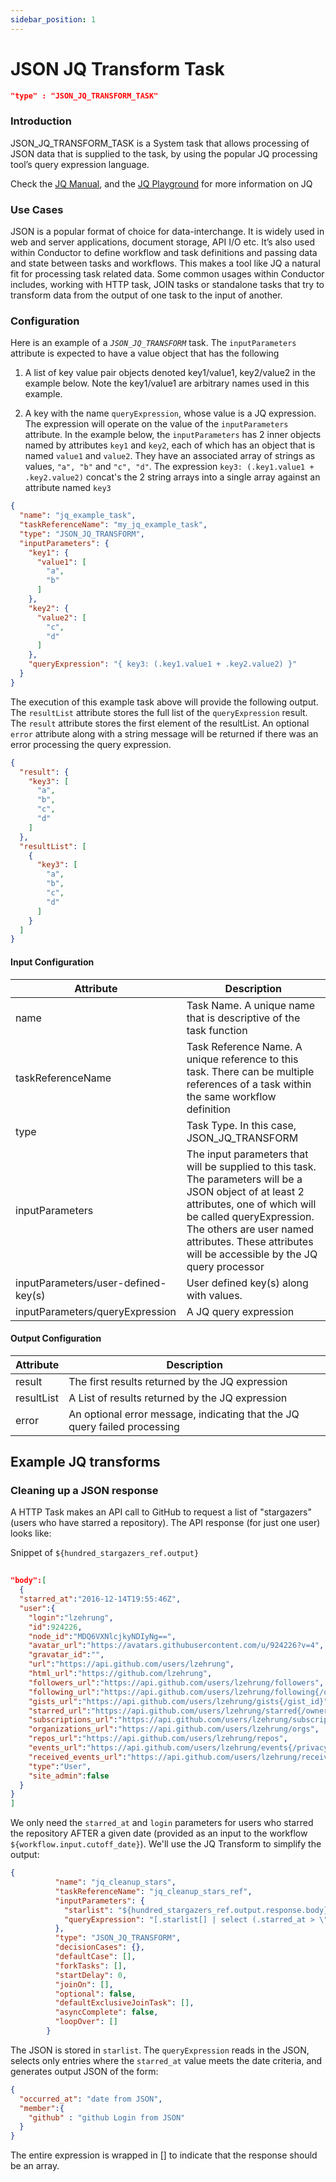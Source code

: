 ```yaml
---
sidebar_position: 1
---
```


# JSON JQ Transform Task

```json
"type" : "JSON_JQ_TRANSFORM_TASK"
```
### Introduction

JSON_JQ_TRANSFORM_TASK is a System task that allows processing of JSON data that is supplied to the task, by using the
popular JQ processing tool’s query expression language.

Check the [JQ Manual](https://stedolan.github.io/jq/manual/v1.5/), and the
[JQ Playground](https://jqplay.org/) for more information on JQ

### Use Cases

JSON is a popular format of choice for data-interchange. It is widely used in web and server applications, document
storage, API I/O etc. It’s also used within Conductor to define workflow and task definitions and passing data and state
between tasks and workflows. This makes a tool like JQ a natural fit for processing task related data. Some common
usages within Conductor includes, working with HTTP task, JOIN tasks or standalone tasks that try to transform data from
the output of one task to the input of another.

### Configuration

Here is an example of a _`JSON_JQ_TRANSFORM`_ task. The `inputParameters` attribute is expected to have a value object
that has the following

1. A list of key value pair objects denoted key1/value1, key2/value2 in the example below. Note the key1/value1 are
   arbitrary names used in this example.

2. A key with the name `queryExpression`, whose value is a JQ expression. The expression will operate on the value of
   the `inputParameters` attribute. In the example below, the `inputParameters` has 2 inner objects named by attributes
   `key1` and `key2`, each of which has an object that is named `value1` and `value2`. They have an associated array of
   strings as values, `"a", "b"` and `"c", "d"`. The expression `key3: (.key1.value1 + .key2.value2)` concat's the 2
   string arrays into a single array against an attribute named `key3`

```json
{
  "name": "jq_example_task",
  "taskReferenceName": "my_jq_example_task",
  "type": "JSON_JQ_TRANSFORM",
  "inputParameters": {
    "key1": {
      "value1": [
        "a",
        "b"
      ]
    },
    "key2": {
      "value2": [
        "c",
        "d"
      ]
    },
    "queryExpression": "{ key3: (.key1.value1 + .key2.value2) }"
  }
}
```

The execution of this example task above will provide the following output. The `resultList` attribute stores the full
list of the `queryExpression` result. The `result` attribute stores the first element of the resultList. An
optional `error`
attribute along with a string message will be returned if there was an error processing the query expression.

```json
{
  "result": {
    "key3": [
      "a",
      "b",
      "c",
      "d"
    ]
  },
  "resultList": [
    {
      "key3": [
        "a",
        "b",
        "c",
        "d"
      ]
    }
  ]
}
```

#### Input Configuration

| Attribute      | Description |
| ----------- | ----------- |
| name      | Task Name. A unique name that is descriptive of the task function      |
| taskReferenceName   | Task Reference Name. A unique reference to this task. There can be multiple references of a task within the same workflow definition        |
| type   | Task Type. In this case, JSON_JQ_TRANSFORM        |
| inputParameters   | The input parameters that will be supplied to this task. The parameters will be a JSON object of at least 2 attributes, one of which will be called queryExpression. The others are user named attributes. These attributes will be accessible by the JQ query processor        |
| inputParameters/user-defined-key(s)   | User defined key(s) along with values.          |
| inputParameters/queryExpression   | A JQ query expression        |

#### Output Configuration

| Attribute      | Description |
| ----------- | ----------- |
| result   | The first results returned by the JQ expression     |
| resultList   | A List of results returned by the JQ expression        |
| error | An optional error message, indicating that the JQ query failed processing |


## Example JQ transforms

### Cleaning up a JSON response

A HTTP Task makes an API call to GitHub to request a list of "stargazers" (users who have starred a repository).  The API response (for just one user) looks like:


Snippet of ```${hundred_stargazers_ref.output}```

``` JSON 
  
"body":[
  {
  "starred_at":"2016-12-14T19:55:46Z",
  "user":{
    "login":"lzehrung",
    "id":924226,
    "node_id":"MDQ6VXNlcjkyNDIyNg==",
    "avatar_url":"https://avatars.githubusercontent.com/u/924226?v=4",
    "gravatar_id":"",
    "url":"https://api.github.com/users/lzehrung",
    "html_url":"https://github.com/lzehrung",
    "followers_url":"https://api.github.com/users/lzehrung/followers",
    "following_url":"https://api.github.com/users/lzehrung/following{/other_user}",
    "gists_url":"https://api.github.com/users/lzehrung/gists{/gist_id}",
    "starred_url":"https://api.github.com/users/lzehrung/starred{/owner}{/repo}",
    "subscriptions_url":"https://api.github.com/users/lzehrung/subscriptions",
    "organizations_url":"https://api.github.com/users/lzehrung/orgs",
    "repos_url":"https://api.github.com/users/lzehrung/repos",
    "events_url":"https://api.github.com/users/lzehrung/events{/privacy}",
    "received_events_url":"https://api.github.com/users/lzehrung/received_events",
    "type":"User",
    "site_admin":false
  }
}
]

```

We only need the ```starred_at``` and ```login``` parameters for users who starred the repository AFTER a given date (provided as an input to the workflow ```${workflow.input.cutoff_date}```).  We'll use the JQ Transform to simplify the output:

```JSON
{
          "name": "jq_cleanup_stars",
          "taskReferenceName": "jq_cleanup_stars_ref",
          "inputParameters": {
            "starlist": "${hundred_stargazers_ref.output.response.body}",
            "queryExpression": "[.starlist[] | select (.starred_at > \"${workflow.input.cutoff_date}\") |{occurred_at:.starred_at, member: {github:  .user.login}}]"
          },
          "type": "JSON_JQ_TRANSFORM",
          "decisionCases": {},
          "defaultCase": [],
          "forkTasks": [],
          "startDelay": 0,
          "joinOn": [],
          "optional": false,
          "defaultExclusiveJoinTask": [],
          "asyncComplete": false,
          "loopOver": []
        }
```

The JSON is stored in ```starlist```.  The ```queryExpression``` reads in the JSON, selects only entries where the ```starred_at``` value meets the date criteria, and generates output JSON of the form:

```JSON
{
  "occurred_at": "date from JSON",
  "member":{
    "github" : "github Login from JSON"
  }
}
```

The entire expression is wrapped in [] to indicate that the response should be an array.



